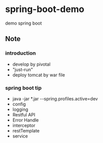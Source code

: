 # spring-boot-demo
demo spring boot

## Note
### introduction
- develop by pivotal
- "just-run"
- deploy tomcat by war file
### spring boot tip
- java -jar *.jar --spring.profiles.active=dev
- config
- logging
- Restful API 
- Error Handle
- interceptor
- restTemplate
- service
